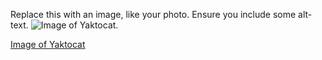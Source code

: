 Replace this with an image, like your photo. Ensure you include some alt-text.
![Image of Yaktocat](https://octodex.github.com/images/Yaktocat.png). 

[Image of Yaktocat](https://octodex.github.com)
